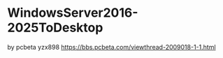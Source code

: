 # WindowsServer2016-2025ToDesktop
by pcbeta yzx898
https://bbs.pcbeta.com/viewthread-2009018-1-1.html
